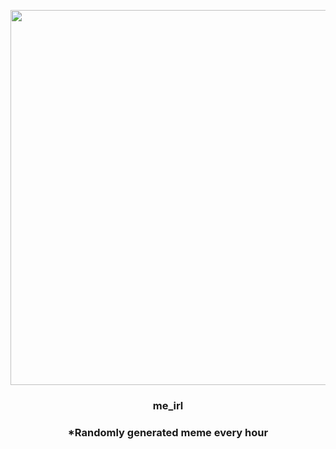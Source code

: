 <p align="center">
        <img src="https://i.redd.it/jab4gw4qcul91.jpg" width="600" height="600">
        </p>
        <h3 align="center">me_irl</h3>
        <h3 align="center">*Randomly generated meme every hour</h3>
    